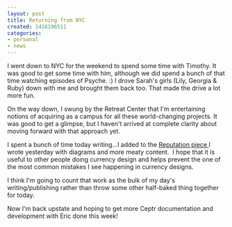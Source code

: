 ```yaml
---
layout: post
title: Returning from NYC
created: 1416196511
categories:
- personal
- news
---
```

<p>I went down to NYC for the weekend to spend some time with Timothy. It was good to get some time with him, although we did spend a bunch of that time watching episodes of Psyche. :) I drove Sarah&#39;s girls (Lily, Georgia &amp; Ruby) down with me and brought them back too. That made the drive a lot more fun.</p><p>On the way down, I swung by the Retreat Center that I&#39;m entertaining notions of acquiring as a campus for all these world-changing projects. It was good to get a glimpse, but I haven&#39;t arrived at complete clarity about moving forward with that approach yet.</p><p>I spent a bunch of time today writing...I added to the <a href="http://www.artbrock.com/blog/reputation-orthogonal-exchange">Reputation piece </a>I wrote yesterday with diagrams and more meaty content. &nbsp;I hope that it is useful to other people doing currency design and helps prevent the one of the most common mistakes I see happening in currency designs.</p><p>I think I&#39;m going to count that work as the bulk of my day&#39;s writing/publishing rather than throw some other half-baked thing together for today.&nbsp;</p><p>Now I&#39;m back upstate and hoping to get more Ceptr documentation and development with Eric done this week!</p><p>&nbsp;</p>
